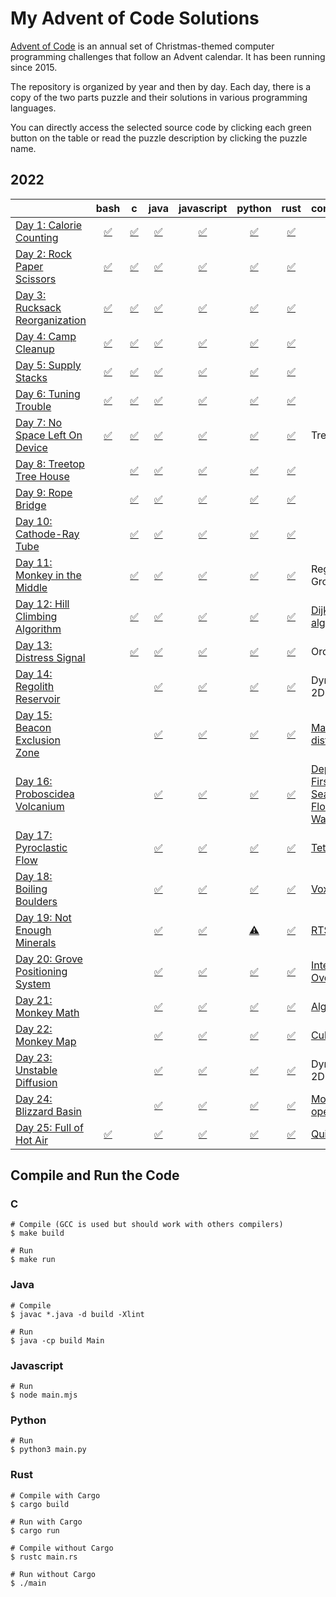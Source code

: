# My Advent of Code Solutions

[Advent of Code](https://adventofcode.com/) is an annual set of Christmas-themed computer programming challenges that follow an Advent calendar. It has been running since 2015.

The repository is organized by year and then by day. Each day, there is a copy of the two parts puzzle and their solutions in various programming languages.

You can directly access the selected source code by clicking each green button on the table or read the puzzle description by clicking the puzzle name.

## 2022
|     | bash | c | java | javascript | python | rust | comments |
|:----|:---:|:---:|:---:|:---:|:---:|:---:|:----|
| [Day 1: Calorie Counting](2022/01) |[:white_check_mark:](2022/01/bash)|[:white_check_mark:](2022/01/c)|[:white_check_mark:](2022/01/java)|[:white_check_mark:](2022/01/javascript)|[:white_check_mark:](2022/01/python)|[:white_check_mark:](2022/01/rust)| |
| [Day 2: Rock Paper Scissors](2022/02) |[:white_check_mark:](2022/02/bash)|[:white_check_mark:](2022/02/c)|[:white_check_mark:](2022/02/java)|[:white_check_mark:](2022/02/javascript)|[:white_check_mark:](2022/02/python)|[:white_check_mark:](2022/02/rust)| |
| [Day 3: Rucksack Reorganization](2022/03) |[:white_check_mark:](2022/03/bash)|[:white_check_mark:](2022/03/c)|[:white_check_mark:](2022/03/java)|[:white_check_mark:](2022/03/javascript)|[:white_check_mark:](2022/03/python)|[:white_check_mark:](2022/03/rust)| |
| [Day 4: Camp Cleanup](2022/04) |[:white_check_mark:](2022/04/bash)|[:white_check_mark:](2022/04/c)|[:white_check_mark:](2022/04/java)|[:white_check_mark:](2022/04/javascript)|[:white_check_mark:](2022/04/python)|[:white_check_mark:](2022/04/rust)| |
| [Day 5: Supply Stacks](2022/05) |[:white_check_mark:](2022/05/bash)|[:white_check_mark:](2022/05/c)|[:white_check_mark:](2022/05/java)|[:white_check_mark:](2022/05/javascript)|[:white_check_mark:](2022/05/python)|[:white_check_mark:](2022/05/rust)| |
| [Day 6: Tuning Trouble](2022/06) |[:white_check_mark:](2022/06/bash)|[:white_check_mark:](2022/06/c)|[:white_check_mark:](2022/06/java)|[:white_check_mark:](2022/06/javascript)|[:white_check_mark:](2022/06/python)|[:white_check_mark:](2022/06/rust)| |
| [Day 7: No Space Left On Device](2022/07) |[:white_check_mark:](2022/07/bash)|[:white_check_mark:](2022/07/c)|[:white_check_mark:](2022/07/java)|[:white_check_mark:](2022/07/javascript)|[:white_check_mark:](2022/07/python)|[:white_check_mark:](2022/07/rust)| Trees |
| [Day 8: Treetop Tree House](2022/08) | |[:white_check_mark:](2022/08/c)|[:white_check_mark:](2022/08/java)|[:white_check_mark:](2022/08/javascript)|[:white_check_mark:](2022/08/python)|[:white_check_mark:](2022/08/rust)| |
| [Day 9: Rope Bridge](2022/09) | |[:white_check_mark:](2022/09/c)|[:white_check_mark:](2022/09/java)|[:white_check_mark:](2022/09/javascript)|[:white_check_mark:](2022/09/python)|[:white_check_mark:](2022/09/rust)| |
| [Day 10: Cathode-Ray Tube](2022/10) | |[:white_check_mark:](2022/10/c)|[:white_check_mark:](2022/10/java)|[:white_check_mark:](2022/10/javascript)|[:white_check_mark:](2022/10/python)|[:white_check_mark:](2022/10/rust)| |
| [Day 11: Monkey in the Middle](2022/11) | |[:white_check_mark:](2022/11/c)|[:white_check_mark:](2022/11/java)|[:white_check_mark:](2022/11/javascript)|[:white_check_mark:](2022/11/python)|[:white_check_mark:](2022/11/rust)| Regex Groups |
| [Day 12: Hill Climbing Algorithm](2022/12) | |[:white_check_mark:](2022/12/c)|[:white_check_mark:](2022/12/java)|[:white_check_mark:](2022/12/javascript)|[:white_check_mark:](2022/12/python)|[:white_check_mark:](2022/12/rust)| [Dijkstra's algorithm](https://en.wikipedia.org/wiki/Pathfinding#Dijkstra's_algorithm) |
| [Day 13: Distress Signal](2022/13) | |[:white_check_mark:](2022/13/c)|[:white_check_mark:](2022/13/java)|[:white_check_mark:](2022/13/javascript)|[:white_check_mark:](2022/13/python)|[:white_check_mark:](2022/13/rust)| Ordering |
| [Day 14: Regolith Reservoir](2022/14) | | |[:white_check_mark:](2022/14/java)|[:white_check_mark:](2022/14/javascript)|[:white_check_mark:](2022/14/python)|[:white_check_mark:](2022/14/rust)| Dynamic 2D Grid |
| [Day 15: Beacon Exclusion Zone](2022/15) | | |[:white_check_mark:](2022/15/java)|[:white_check_mark:](2022/15/javascript)|[:white_check_mark:](2022/15/python)|[:white_check_mark:](2022/15/rust)| [Manhattan distance](https://en.wikipedia.org/wiki/Taxicab_geometry) |
| [Day 16: Proboscidea Volcanium](2022/16) | | |[:white_check_mark:](2022/16/java)|[:white_check_mark:](2022/16/javascript)|[:white_check_mark:](2022/16/python)|[:white_check_mark:](2022/16/rust)| [Depth-First Search](https://en.wikipedia.org/wiki/Depth-first_search) / [Floyd-Warshall](https://en.wikipedia.org/wiki/Floyd%E2%80%93Warshall_algorithm) |
| [Day 17: Pyroclastic Flow](2022/17) | | |[:white_check_mark:](2022/17/java)|[:white_check_mark:](2022/17/javascript)|[:white_check_mark:](2022/17/python)|[:white_check_mark:](2022/17/rust)| [Tetris](https://en.wikipedia.org/wiki/Tetris) |
| [Day 18: Boiling Boulders](2022/18) | | |[:white_check_mark:](2022/18/java)|[:white_check_mark:](2022/18/javascript)|[:white_check_mark:](2022/18/python)|[:white_check_mark:](2022/18/rust)| [Voxel](https://en.wikipedia.org/wiki/Voxel) |
| [Day 19: Not Enough Minerals](2022/19) | | |[:white_check_mark:](2022/19/java)|[:white_check_mark:](2022/19/javascript)|[:warning:](2022/19/python "This solution needs to be completed; in theory, the principal method works but runs so slow (45 min for one Blueprint). So I am saving this for the moment.")|[:white_check_mark:](2022/19/rust)| [RTS](https://en.wikipedia.org/wiki/Real-time_strategy) |
| [Day 20: Grove Positioning System](2022/20) | | |[:white_check_mark:](2022/20/java)|[:white_check_mark:](2022/20/javascript)|[:white_check_mark:](2022/20/python)|[:white_check_mark:](2022/20/rust)| [Integer Overflow](https://en.wikipedia.org/wiki/Integer_overflow) |
| [Day 21: Monkey Math](2022/21) | | |[:white_check_mark:](2022/21/java)|[:white_check_mark:](2022/21/javascript)|[:white_check_mark:](2022/21/python)|[:white_check_mark:](2022/21/rust)| [Algebra](https://en.wikipedia.org/wiki/Algebra) |
| [Day 22: Monkey Map](2022/22) | | |[:white_check_mark:](2022/22/java)|[:white_check_mark:](2022/22/javascript)|[:white_check_mark:](2022/22/python)|[:white_check_mark:](2022/22/rust)| [Cube](https://en.wikipedia.org/wiki/Cube) |
| [Day 23: Unstable Diffusion](2022/23) | | |[:white_check_mark:](2022/23/java)|[:white_check_mark:](2022/23/javascript)|[:white_check_mark:](2022/23/python)|[:white_check_mark:](2022/23/rust)| Dynamic 2D Grid |
| [Day 24: Blizzard Basin](2022/24) | | |[:white_check_mark:](2022/24/java)|[:white_check_mark:](2022/24/javascript)|[:white_check_mark:](2022/24/python)|[:white_check_mark:](2022/24/rust)| [Modulo operation](https://en.wikipedia.org/wiki/Modulo_operation) |
| [Day 25: Full of Hot Air](2022/25) |[:white_check_mark:](2022/25/bash)| |[:white_check_mark:](2022/25/java)|[:white_check_mark:](2022/25/javascript)|[:white_check_mark:](2022/25/python)|[:white_check_mark:](2022/25/rust)| [Quinary](https://en.wikipedia.org/wiki/Quinary) |
## Compile and Run the Code
### C
```
# Compile (GCC is used but should work with others compilers)
$ make build

# Run
$ make run
```

### Java
```
# Compile
$ javac *.java -d build -Xlint

# Run
$ java -cp build Main
```

### Javascript
```
# Run
$ node main.mjs
```

### Python
```
# Run
$ python3 main.py
```

### Rust
```
# Compile with Cargo
$ cargo build

# Run with Cargo
$ cargo run

# Compile without Cargo
$ rustc main.rs

# Run without Cargo
$ ./main
```


